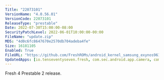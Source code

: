 ```yaml
---
Title: "22073101"
VersionName: "4.0.56.01"
VersionCode: 22073101
ReleaseType: "prestable"
Date: 2022-07-30T15:00:00-08:00
SecurityPatchLevel: 2022-06-01T10:00:00-00:00
FileName: "update.zip"
MD5: "4d0c6fc8647670e2570db704adeba4fe"
Size: 16181105
Enabled: True
FileURL: "https://github.com/FreshROMs/android_kernel_samsung_exynos9610_mint/releases/download/xbeta-1185_a50dx/MintBeta-1185.A12.OneUI4-Enforcing_A50.CI.zip"
UpdatedApps: [io.tenseventyseven.fresh, com.sec.android.app.camera, com.android.chrome, com.sec.android.app.camera, io.tensevntysevn.fresh.framework]
---
```


Fresh 4 Prestable 2 release.
